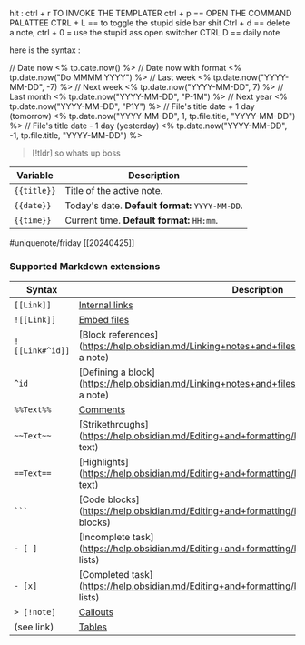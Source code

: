 hit : ctrl + r TO INVOKE THE TEMPLATER
ctrl + p == OPEN THE COMMAND PALATTEE
CTRL + L == to toggle the stupid side bar shit 
Ctrl + d  == delete a note, ctrl + 0 =  use the stupid ass open switcher
CTRL D == daily note 





here is the syntax : 

// Date now <% tp.date.now() %> 
// Date now with format <% tp.date.now("Do MMMM YYYY") %> 
// Last week <% tp.date.now("YYYY-MM-DD", -7) %> 
// Next week <% tp.date.now("YYYY-MM-DD", 7) %> 
// Last month <% tp.date.now("YYYY-MM-DD", "P-1M") %> 
// Next year <% tp.date.now("YYYY-MM-DD", "P1Y") %> 
// File's title date + 1 day (tomorrow) <% tp.date.now("YYYY-MM-DD", 1, tp.file.title, "YYYY-MM-DD") %> 
// File's title date - 1 day (yesterday) <% tp.date.now("YYYY-MM-DD", -1, tp.file.title, "YYYY-MM-DD") %>




> [!tldr] 
> so whats up boss



|Variable|Description|
|---|---|
|`{{title}}`|Title of the active note.|
|`{{date}}`|Today's date. **Default format:** `YYYY-MM-DD`.|
|`{{time}}`|Current time. **Default format:** `HH:mm`.|
#uniquenote/friday
[[20240425]]


### Supported Markdown extensions

| Syntax          | Description                                                                                                   |
| --------------- | ------------------------------------------------------------------------------------------------------------- |
| `[[Link]]`      | [Internal links](https://help.obsidian.md/Linking+notes+and+files/Internal+links)                             |
| `![[Link]]`     | [Embed files](https://help.obsidian.md/Linking+notes+and+files/Embed+files)                                   |
| `![[Link#^id]]` | [Block references](https://help.obsidian.md/Linking+notes+and+files/Internal+links#Link to a block in a note) |
| `^id`           | [Defining a block](https://help.obsidian.md/Linking+notes+and+files/Internal+links#Link to a block in a note) |
| `%%Text%%`      | [Comments](https://help.obsidian.md/Editing+and+formatting/Basic+formatting+syntax#Comments)                  |
| `~~Text~~`      | [Strikethroughs](https://help.obsidian.md/Editing+and+formatting/Basic+formatting+syntax#Styling text)        |
| `==Text==`      | [Highlights](https://help.obsidian.md/Editing+and+formatting/Basic+formatting+syntax#Styling text)            |
| ` ``` `         | [Code blocks](https://help.obsidian.md/Editing+and+formatting/Basic+formatting+syntax#Code blocks)            |
| `- [ ]`         | [Incomplete task](https://help.obsidian.md/Editing+and+formatting/Basic+formatting+syntax#Task lists)         |
| `- [x]`         | [Completed task](https://help.obsidian.md/Editing+and+formatting/Basic+formatting+syntax#Task lists)          |
| `> [!note]`     | [Callouts](https://help.obsidian.md/Editing+and+formatting/Callouts)                                          |
| (see link)      | [Tables](https://help.obsidian.md/Editing+and+formatting/Advanced+formatting+syntax#Tables)                   |